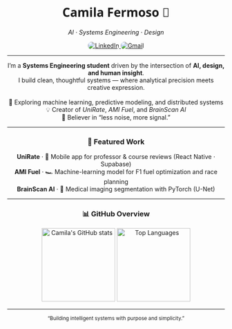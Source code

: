 <h1 align="center" style="font-family: 'Segoe UI', Helvetica, sans-serif;">Camila Fermoso 💫</h1>
<p align="center"><em>AI · Systems Engineering · Design</em></p>

<p align="center">
  <a href="https://linkedin.com/in/camilafermoso">
    <img src="https://img.shields.io/badge/LinkedIn-252B42?style=flat&logo=linkedin&logoColor=EDEFF2&labelColor=252B42&color=252B42" alt="LinkedIn" style="border-radius:8px;"/>
  </a>
  <a href="mailto:cfermoso04@gmail.com">
    <img src="https://img.shields.io/badge/Gmail-252B42?style=flat&logo=gmail&logoColor=EDEFF2&labelColor=252B42&color=252B42" alt="Gmail" style="border-radius:8px;"/>
  </a>
</p>

---

<p align="center">
  I’m a <strong>Systems Engineering student</strong> driven by the intersection of <strong>AI, design, and human insight</strong>.<br>
  I build clean, thoughtful systems — where analytical precision meets creative expression.<br><br>
  🧠 Exploring machine learning, predictive modeling, and distributed systems<br>
  💡 Creator of <em>UniRate</em>, <em>AMI Fuel</em>, and <em>BrainScan AI</em><br>
  🌱 Believer in “less noise, more signal.”
</p>

---

<h3 align="center">🚀 Featured Work</h3>

<p align="center">
  <b>UniRate</b> · 📱 Mobile app for professor & course reviews (React Native · Supabase)<br>
  <b>AMI Fuel</b> · 🏎️ Machine-learning model for F1 fuel optimization and race planning<br>
  <b>BrainScan AI</b> · 🧬 Medical imaging segmentation with PyTorch (U-Net)
</p>

---

<h3 align="center">📊 GitHub Overview</h3>

<p align="center">
  <img 
    src="https://github-readme-stats.vercel.app/api?username=camifermoso&show_icons=true&theme=default&hide_title=false&hide_border=false&border_color=EAEAEA&title_color=111&text_color=333&icon_color=111&bg_color=FFFFFF&ring_color=111" 
    alt="Camila's GitHub stats" height="170" />
  <img 
    src="https://github-readme-stats.vercel.app/api/top-langs/?username=camifermoso&layout=normal&hide=html,css,scss,shell&hide_title=false&hide_border=false&border_color=EAEAEA&title_color=111&text_color=333&bg_color=FFFFFF" 
    alt="Top Languages" height="170" />
</p>


---

<p align="center"><sub> “Building intelligent systems with purpose and simplicity.” </sub></p>

